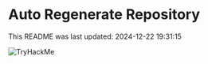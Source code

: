 # Auto Regenerate Repository

This README was last updated: 2024-12-22 19:31:15

 ![TryHackMe](https://tryhackme.com/badge/533634)